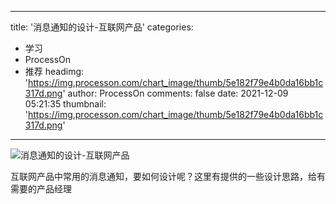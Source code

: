 
---
title: '消息通知的设计-互联网产品'
categories: 
 - 学习
 - ProcessOn
 - 推荐
headimg: 'https://img.processon.com/chart_image/thumb/5e182f79e4b0da16bb1c317d.png'
author: ProcessOn
comments: false
date: 2021-12-09 05:21:35
thumbnail: 'https://img.processon.com/chart_image/thumb/5e182f79e4b0da16bb1c317d.png'
---

<div>   
<img class="thumb" alt="消息通知的设计-互联网产品" src="https://img.processon.com/chart_image/thumb/5e182f79e4b0da16bb1c317d.png" referrerpolicy="no-referrer">
<p>互联网产品中常用的消息通知，要如何设计呢？这里有提供的一些设计思路，给有需要的产品经理</p>  
</div>
            